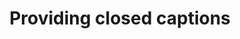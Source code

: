 ---
title: Providing closed captions
description: ""
url: https://www.w3.org/TR/WCAG20-TECHS/G87.html
---